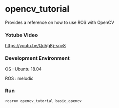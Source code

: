 # opencv_tutorial

Provides a reference on how to use ROS with OpenCV

### Yotube Video
   https://youtu.be/QdVgKj-sqy8

### Development Environment

   OS : Ubuntu 18.04

   ROS : melodic

### Run

```bash
rosrun opencv_tutorial basic_opencv
```
